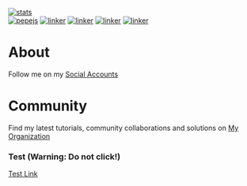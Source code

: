 

[![stats](https://github-readme-stats.vercel.app/api?username=eru123&show_icons=true&theme=tokyonight&hide=issues)](https://eru123.github.io/portfolio)
<br />
[![pepejs](https://img.shields.io/badge/npm%20-Pepe%20JS-red.svg?logo=npm&style=flat)](https://github.com/eru123/pepejs)
[![linker](https://img.shields.io/badge/composer%20-Linker%20Framework-blue.svg?logo=composer&style=flat)](https://github.com/eru123/linker)
[![linker](https://img.shields.io/badge/composer%20-NoEngine-blue.svg?logo=composer&style=flat)](https://github.com/eru123/NoEngine)
[![linker](https://img.shields.io/badge/vue%20-Manga%20Reader-teal.svg?logo=yarn&style=flat)](https://github.com/eru123/pepe-mangareader)
[![linker](https://img.shields.io/badge/vue%20-BPNHS-teal.svg?logo=yarn&style=flat)](https://github.com/eru123/bpnhs-client)
# About
Follow me on my [Social Accounts](https://linky.ph/lighty262) 
# Community
Find my latest tutorials, community collaborations and solutions on [My Organization](https://github.com/psubpc)
### Test (Warning: Do not click!)
[Test Link](fb-messenger://share/?link=https%3A%2F%2Fgithub.com%2Feru123)
